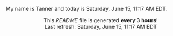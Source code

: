 My name is Tanner and today is Saturday, June 15, 11:17 AM EDT.

<p align="center">This <i>README</i> file is generated <b>every 3 hours</b>!</br>Last refresh: Saturday, June 15, 11:17 AM EDT<br /></p>
